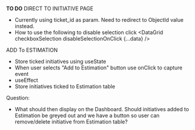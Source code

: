 **TO DO** 
DIRECT TO INITIATIVE PAGE
- Currently using ticket_id as param.  Need to redirect to ObjectId value instead.
- How to use the following to disable selection click
<DataGrid checkboxSelection disableSelectionOnClick {...data} />

ADD To ESTIMATION
- Store ticked initiatives using useState
- When user selects "Add to Estimation" button use onClick to capture event
- useEffect 
- Store initiatives ticked to Estimation table

Question:  
- What should then display on the Dashboard. Should initiatives added to Estimation be greyed out and we have a button so user can remove/delete initiative from Estimation table?